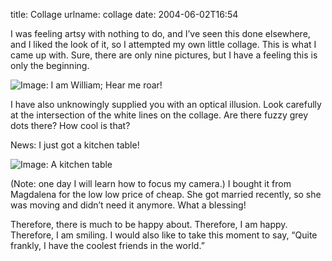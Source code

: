 title: Collage
urlname: collage
date: 2004-06-02T16:54

I was feeling artsy with nothing to do, and I&#x02bc;ve seen this done elsewhere, and I liked the look of it, so I attempted my own little collage. This is what I came up with. Sure, there are only nine pictures, but I have a feeling this is only the beginning.

![Image: I am William; Hear me roar!](https://dl.dropboxusercontent.com/s/h64fp7m0e3nb1k7/20040602-collage.jpg)

I have also unknowingly supplied you with an optical illusion. Look carefully at the intersection of the white lines on the collage. Are there fuzzy grey dots there? How cool is that?

News: I just got a kitchen table!

![Image: A kitchen table](https://dl.dropboxusercontent.com/s/jqaid38b8qy4tml/20040602-table.jpg)

(Note: one day I will learn how to focus my camera.) I bought it from Magdalena for the low low price of cheap. She got married recently, so she was moving and didn&#x02bc;t need it anymore. What a blessing!

Therefore, there is much to be happy about. Therefore, I am happy. Therefore, I am smiling. I would also like to take this moment to say, &ldquo;Quite frankly, I have the coolest friends in the world.&rdquo;